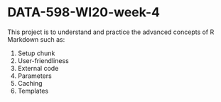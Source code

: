 # DATA-598-WI20-week-4

This project is to understand and practice the advanced concepts of R Markdown such as:
1. Setup chunk
2. User-friendliness
3. External code
4. Parameters
5. Caching
6. Templates
